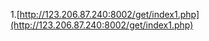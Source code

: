 1.[http://123.206.87.240:8002/get/index1.php](http://123.206.87.240:8002/get/index1.php)

```{.python .input}

```
